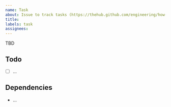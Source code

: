 ```yaml
---
name: Task
about: Issue to track tasks (https://thehub.github.com/engineering/how-we-work/#task-workflow)
title:
labels: task
assignees:
---
```

<!--
Clear description of success criteria. Verbosity is ✨!
-->
TBD

## Todo
<!--
List of todos (generally not issues) to complete this task. Please use checkboxes so that progress is visible.
-->
- [ ] ...

## Dependencies
<!--
List issues which this issue depends on.
-->
- ...